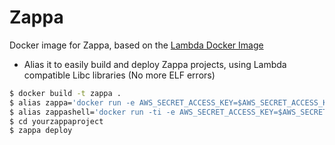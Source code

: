 # Zappa
Docker image for Zappa, based on the [Lambda Docker Image](https://github.com/lambci/docker-lambda)

* Alias it to easily build and deploy Zappa projects, using Lambda compatible Libc libraries (No more ELF errors)
```bash
$ docker build -t zappa .
$ alias zappa='docker run -e AWS_SECRET_ACCESS_KEY=$AWS_SECRET_ACCESS_KEY -e AWS_ACCESS_KEY_ID=$AWS_ACCESS_KEY_ID -e AWS_DEFAULT_REGION=$AWS_DEFAULT_REGION -v $(pwd):/var/task --entrypoint zappa --rm zappa'
$ alias zappashell='docker run -ti -e AWS_SECRET_ACCESS_KEY=$AWS_SECRET_ACCESS_KEY -e AWS_ACCESS_KEY_ID=$AWS_ACCESS_KEY_ID -e AWS_DEFAULT_REGION=$AWS_DEFAULT_REGION -v $(pwd):/var/task  --rm zappa bash'
$ cd yourzappaproject
$ zappa deploy
```
